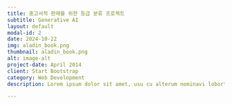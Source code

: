 ```yaml
---
title: 중고서적 판매를 위한 등급 분류 프로젝트
subtitle: Generative AI
layout: default
modal-id: 2
date: 2024-10-22
img: aladin_book.png
thumbnail: aladin_book.png
alt: image-alt
project-date: April 2014
client: Start Bootstrap
category: Web Development
description: Lorem ipsum dolor sit amet, usu cu alterum nominavi lobortis. At duo novum diceret. Tantas apeirian vix et, usu sanctus postulant inciderint ut, populo diceret necessitatibus in vim. Cu eum dicam feugiat noluisse.

---
```

